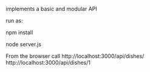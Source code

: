 implements a basic and modular API

run as:

npm install

node server.js

From the browser call
http://localhost:3000/api/dishes/
http://localhost:3000/api/dishes/1
